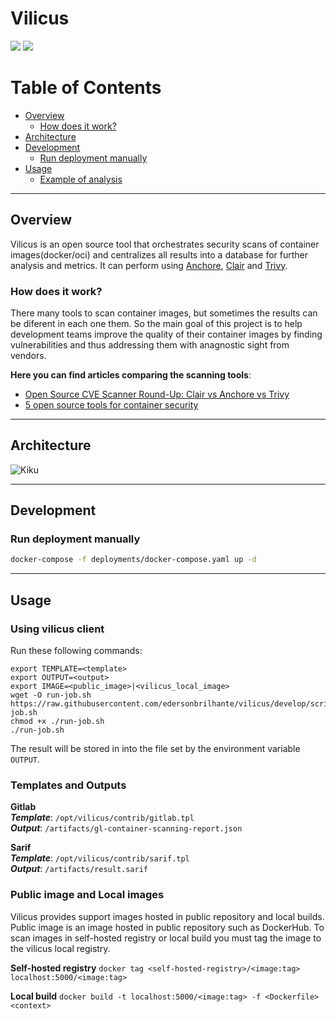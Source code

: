 # Vilicus

<p align="left">
  <a href="https://github.com/edersonbrilhante/vilicus/releases"><img src="https://img.shields.io/github/v/release/edersonbrilhante/vilicus"/></a>
  <a href="https://travis-ci.com/edersonbrilhante/vilicus.svg?branch=main"><img src="https://travis-ci.com/edersonbrilhante/vilicus.svg?branch=main"/></a>
</p>

# Table of Contents
- [Overview](#overview)
  - [How does it work?](#how-does-it-work)
- [Architecture](#architecture)
- [Development](#development)
    - [Run deployment manually](#run-deployment-manually)
- [Usage](#usage)
    - [Example of analysis](#example-of-analysis)

---

## Overview
Vilicus is an open source tool that orchestrates security scans of container images(docker/oci) and centralizes all results into a database for further analysis and metrics. It can perform using [Anchore](https://github.com/anchore/anchore-engine), [Clair](https://github.com/quay/clair) and [Trivy](https://github.com/aquasecurity/trivy).

### How does it work?
There many tools to scan container images, but sometimes the results can be diferent in each one them. So the main goal of this project is to help development teams improve the quality of their container images by finding vulnerabilities and thus addressing them with anagnostic sight from vendors.

**Here you can find articles comparing the scanning tools**:
- [Open Source CVE Scanner Round-Up: Clair vs Anchore vs Trivy](https://boxboat.com/2020/04/24/image-scanning-tech-compared/)
- [5 open source tools for container security](https://opensource.com/article/18/8/tools-container-security)

---

## Architecture
![Kiku](docs/arch.gif)

---

## Development
### Run deployment manually
```bash
docker-compose -f deployments/docker-compose.yaml up -d
```

---

## Usage

### Using vilicus client
Run these following commands:
```
export TEMPLATE=<template>
export OUTPUT=<output>
export IMAGE=<public_image>|<vilicus_local_image>
wget -O run-job.sh https://raw.githubusercontent.com/edersonbrilhante/vilicus/develop/scripts/run-job.sh
chmod +x ./run-job.sh
./run-job.sh
```
The result will be stored in into the file set by the environment variable `OUTPUT`.

### Templates and Outputs
**Gitlab**<br>
***Template***: `/opt/vilicus/contrib/gitlab.tpl`<br>
***Output***: `/artifacts/gl-container-scanning-report.json`

**Sarif**<br>
***Template***: `/opt/vilicus/contrib/sarif.tpl`<br>
***Output***: `/artifacts/result.sarif`

### Public image and Local images
Vilicus provides support images hosted in public repository and local builds. Public image is an image hosted in public repository such as DockerHub. To scan images in self-hosted registry or local build you must tag the image to the vilicus local registry.

**Self-hosted registry**
`docker tag <self-hosted-registry>/<image:tag> localhost:5000/<image:tag>`

**Local build**
`docker build -t localhost:5000/<image:tag> -f <Dockerfile> <context>`
